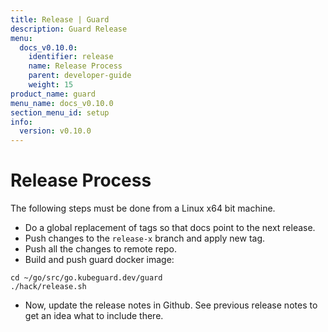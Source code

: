 ```yaml
---
title: Release | Guard
description: Guard Release
menu:
  docs_v0.10.0:
    identifier: release
    name: Release Process
    parent: developer-guide
    weight: 15
product_name: guard
menu_name: docs_v0.10.0
section_menu_id: setup
info:
  version: v0.10.0
---
```


# Release Process

The following steps must be done from a Linux x64 bit machine.

- Do a global replacement of tags so that docs point to the next release.
- Push changes to the `release-x` branch and apply new tag.
- Push all the changes to remote repo.
- Build and push guard docker image:

```console
cd ~/go/src/go.kubeguard.dev/guard
./hack/release.sh
```

- Now, update the release notes in Github. See previous release notes to get an idea what to include there.
